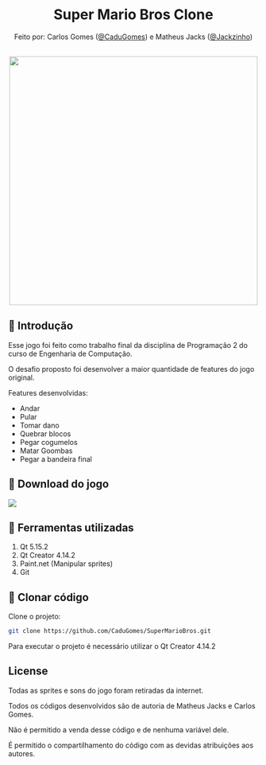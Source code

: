 <h1 align="center">Super Mario Bros Clone</h1>
<div align="center">
Feito por: Carlos Gomes (<a href="https://github.com/CaduGomes">@CaduGomes</a>) e Matheus Jacks (<a href="https://github.com/Jackzinho">@Jackzinho</a>)
</div>

<br/>

<p align="center">
  <img width="500" src="readme-game-video.gif">
</p>

## :triangular_flag_on_post: Introdução

Esse jogo foi feito como trabalho final da disciplina de Programação 2 do curso de Engenharia de Computação.

O desafio proposto foi desenvolver a maior quantidade de features do jogo original.

Features desenvolvidas:
<ul>
  <li>Andar</li>
  <li>Pular</li>
  <li>Tomar dano</li>
  <li>Quebrar blocos</li>
  <li>Pegar cogumelos</li>
  <li>Matar Goombas</li>
  <li>Pegar a bandeira final</li>
</ul>

## :gift: Download do jogo


<a aria-label="Baixar Zip" target="_blank" href="https://github.com/CaduGomes/SuperMarioBros/releases/tag/v1.0">
    <img src="https://badgen.net/badge/Baixar%20Zip/release/black">
</a>

## :pushpin: Ferramentas utilizadas

1. Qt 5.15.2
2. Qt Creator 4.14.2
4. Paint.net (Manipular sprites)
3. Git

## :construction_worker: Clonar código

Clone o projeto:
```sh
git clone https://github.com/CaduGomes/SuperMarioBros.git
```
Para executar o projeto é necessário utilizar o Qt Creator 4.14.2

## License

Todas as sprites e sons do jogo foram retiradas da internet.

Todos os códigos desenvolvidos são de autoria de Matheus Jacks e Carlos Gomes.

Não é permitido a venda desse código e de nenhuma variável dele.

É permitido o compartilhamento do código com as devidas atribuições aos autores.
